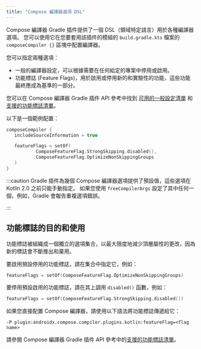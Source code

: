 ```yaml
---
title: "Compose 編譯器選項 DSL"
---
```

Compose 編譯器 Gradle 插件提供了一個 DSL（領域特定語言）用於各種編譯器選項。
您可以使用它在您要套用該插件的模組的 `build.gradle.kts` 檔案的 `composeCompiler {}` 區塊中配置編譯器。

您可以指定兩種選項：

*   一般的編譯器設定，可以根據需要在任何給定的專案中停用或啟用。
*   功能標誌 (Feature Flags)，用於啟用或停用新的和實驗性的功能，這些功能最終應成為基準的一部分。

您可以在 Compose 編譯器 Gradle 插件 API 參考中找到 [可用的一般設定清單](https://kotlinlang.org/api/kotlin-gradle-plugin/compose-compiler-gradle-plugin/org.jetbrains.kotlin.compose.compiler.gradle/-compose-compiler-gradle-plugin-extension/)
和 [支援的功能標誌清單](https://kotlinlang.org/api/kotlin-gradle-plugin/compose-compiler-gradle-plugin/org.jetbrains.kotlin.compose.compiler.gradle/-compose-feature-flag/-companion/)。

以下是一個範例配置：

```kotlin
composeCompiler {
   includeSourceInformation = true

   featureFlags = setOf(
           ComposeFeatureFlag.StrongSkipping.disabled(),
           ComposeFeatureFlag.OptimizeNonSkippingGroups
   )
}
```

:::caution
Gradle 插件為幾個 Compose 編譯器選項提供了預設值，這些選項在 Kotlin 2.0 之前只能手動指定。
如果您使用 `freeCompilerArgs` 設定了其中任何一個，例如，Gradle 會報告重複選項錯誤。

:::

## 功能標誌的目的和使用

功能標誌被組織成一個獨立的選項集合，以最大限度地減少頂層屬性的更改，因為新的標誌會不斷推出和棄用。

要啟用預設停用的功能標誌，請在集合中指定它，例如：

```kotlin
featureFlags = setOf(ComposeFeatureFlag.OptimizeNonSkippingGroups)
```

要停用預設啟用的功能標誌，請在其上調用 `disabled()` 函數，例如：

```kotlin
featureFlags = setOf(ComposeFeatureFlag.StrongSkipping.disabled())
```

如果您直接配置 Compose 編譯器，請使用以下語法將功能標誌傳遞給它：

```none
-P plugin:androidx.compose.compiler.plugins.kotlin:featureFlag=<flag name>
```

請參閱 Compose 編譯器 Gradle 插件 API 參考中的[支援的功能標誌清單](https://kotlinlang.org/api/kotlin-gradle-plugin/compose-compiler-gradle-plugin/org.jetbrains.kotlin.compose.compiler.gradle/-compose-feature-flag/-companion/)。